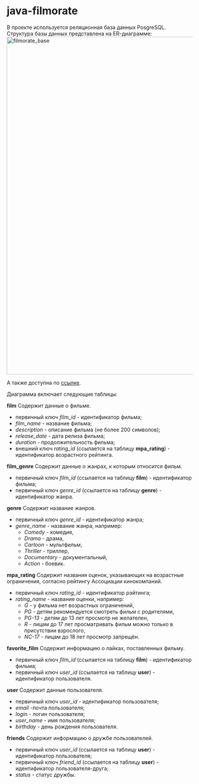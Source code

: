 # java-filmorate
В проекте используется реляционная база данных PosgreSQL.
Структура базы данных представлена на ER-диаграмме:
<img width="913" alt="filmorate_base" src="https://user-images.githubusercontent.com/117889272/232309050-b3bffc28-6b00-4904-b81d-80c081ca154f.png">

А также доступна по [ссылке](https://app.quickdatabasediagrams.com/?code=a3c3bdede392db13fd57#/).

Диаграмма включает следующие таблицы:

**film**
Содержит данные о фильме.
- первичный ключ *film_id* - идентификатор фильма;
- *film_name* - название фильма;
- *description* - описание фильма (не более 200 символов);
- *release_date* - дата релиза фильма;
- *duration* - продолжительность фильма;
- внешний ключ *rating_id* (ссылается на таблицу **mpa_rating**) - идентификатор возрастного рейтинга.

**film_genre**
Содержит данные о жанрах, к которым относится фильм.
- первичный ключ *film_id* (ссылается на таблицу **film**) - идентификатор фильма;
- первичный ключ *genre_id* (ссылается на таблицу **genre**) - идентификатор жанра.

**genre**
Содержит название жанров.
- первичный ключ *genre_id* - идентификатор жанра;
- *genre_name* - название жанра, например:
  - *Comedy* - комедия,
  - *Drama* - драма,
  - *Cartoon* - мультфильм,
  - *Thriller* - триллер,
  - *Documentary* - документальный, 
  - *Action* - боевик.

**mpa_rating**
Содержит названия оценок, указывающих на возрастные ограничения, согласно рейтингу Ассоциации кинокомпаний.
- первичный ключ *rating_id* - идентификатор рэйтинга;
- *rating_name* - название оценки, например:
  - *G* - у фильма нет возрастных ограничений, 
  - *PG* - детям рекомендуется смотреть фильм с родителями, 
  - *PG-13* - детям до 13 лет просмотр не желателен, 
  - *R* - лицам до 17 лет просматривать фильм можно только в присутствии взрослого, 
  - *NC-17* - лицам до 18 лет просмотр запрещён.

**favorite_film**
Содержит информацию о лайках, поставленных фильму.
- первичный ключ *film_id* (ссылается на таблицу **film**) - идентификатор фильма;
- первичный ключ *user_id* (ссылается на таблицу **user**) - идентификатор пользователя.

**user**
Содержит данные пользователя.
- первичный ключ *user_id* - идентификатор пользователя;
- *email* -почта пользователя;
- *login* - логин пользователя;
- *user_name* - имя пользователя;
- *birthday* - день рождения пользователя.

**friends**
Содержит информацию о дружбе пользователей.
- первичный ключ *user_id* (ссылается на таблицу **user**) - идентификатор пользователя;
- первичный ключ *friend_id* (ссылается на таблицу **user**) - идентификатор пользователя-друга;
- *status* - статус дружбы.

